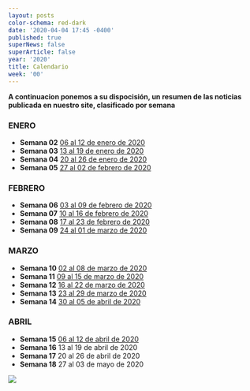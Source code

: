 ```yaml
---
layout: posts
color-schema: red-dark
date: '2020-04-04 17:45 -0400'
published: true
superNews: false
superArticle: false
year: '2020'
title: Calendario
week: '00'
---
```

**A continuacion ponemos a su dispocisión, un resumen de las noticias publicada en nuestro site, clasificado por semana**


### ENERO
- **Semana 02** [06 al 12 de enero de 2020](https://itnews.lat/newsletters/2.html)
- **Semana 03** [13 al 19 de enero de 2020](https://itnews.lat/newsletters/3.html)
- **Semana 04** [20 al 26 de enero de 2020](https://itnews.lat/newsletters/4.html)
- **Semana 05** [27 al 02 de febrero de 2020](https://itnews.lat/newsletters/5.html)

### FEBRERO
- **Semana 06** [03 al 09 de febrero de 2020](https://itnews.lat/newsletters/6.html)
- **Semana 07** [10 al 16 de febrero de 2020](https://itnews.lat/newsletters/7.html)
- **Semana 08** [17 al 23 de febrero de 2020](https://itnews.lat/newsletters/8.html)
- **Semana 09** [24 al 01 de marzo de 2020](https://itnews.lat/newsletters/9.html)

### MARZO
- **Semana 10** [02 al 08 de marzo de 2020](https://itnews.lat/newsletters/10.html)
- **Semana 11** [09 al 15 de marzo de 2020](https://itnews.lat/newsletters/11.html)
- **Semana 12** [16 al 22 de marzo de 2020](https://itnews.lat/newsletters/12.html)
- **Semana 13** [23 al 29 de marzo de 2020](https://itnews.lat/newsletters/13.html)
- **Semana 14** [30 al 05 de abril de 2020](https://itnews.lat/newsletters/14.html)

### ABRIL
- **Semana 15** [06 al 12 de abril de 2020](https://itnews.lat/newsletters/15.html)
- **Semana 16** 13 al 19 de abril de 2020
- **Semana 17** 20 al 26 de abril de 2020
- **Semana 18** 27 al 03 de mayo de 2020

<img src="https://tracker.metricool.com/c3po.jpg?hash=56f88a41e39ab42c063cc51676587a04"/>
